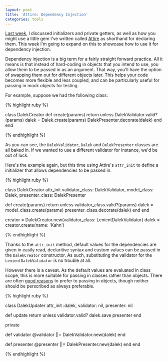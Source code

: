 ```yaml
---
layout: post
title: 'Attire: Dependency Injection'
categories: tools
---
```


[Last week](/tools/attire-initialization-and-private-getters), I discussed initializers and private getters, as well as how you might use a little gem I've written called [Attire](https://github.com/mushishi78/attire) as shorthand for declaring them. This week I'm going to expand on this to showcase how to use it for dependency injection.

<!--more-->

Dependency injection is a big term for a fairly straight forward practice. All it means is that instead of hard-coding in objects that you intend to use, you allow them to be passed in as an argument. That way, you'll have the option of swapping them out for different objects later. This helps your code becomes more flexible and less coupled, and can be particularly useful for passing in mock objects for testing.

For example, suppose we had the following class:

{% highlight ruby %}

class DalekCreator
  def create(params)
    return unless DalekValidator.valid?(params)
    dalek = Dalek.create(params)
    DalekPresenter.decorate(dalek)
  end
end

{% endhighlight %}

As you can see, the `DalekValidator`, `Dalek` and `DalekPresenter` classes are all baked in. If we wanted to use a different validator for instance, we'd be out of luck.

Here's the example again, but this time using Attire's `attr_init` to define a initializer that allows dependencies to be passed in.

{% highlight ruby %}

class DalekCreator
  attr_init validator_class: DalekValidator,
            model_class: Dalek,
            presenter_class: DalekPresenter

  def create(params)
    return unless validator_class.valid?(params)
    dalek = model_class.create(params)
    presenter_class.decorate(dalek)
  end
end

creator = DalekCreator.new(validator_class: LenientDalekValidator)
dalek = creator.create(name: 'Kahn')

{% endhighlight %}

Thanks to the `attr_init` method, default values for the dependencies are given in easily read, declaritive syntax and custom values can be passed in the `DalekCreator` constructor. As such, substituting the validator for the `LenientDalekValidator` is no trouble at all.

However there is a caveat. As the default values are evaluated in class scope, this is more suitable for passing in classes rather than objects. There are often [good reasons](https://practicingruby.com/articles/unobtrusive-ruby-in-practice) to prefer to passing in objects, though neither should be perscribed as always preferable.



{% highlight ruby %}

class DalekUpdater
  attr_init :dalek, validator: nil, presenter: nil

  def update
    return unless validator.valid?
    dalek.save
    presenter
  end

  private

  def validator
    @validator ||= DalekValidator.new(dalek)
  end

  def presenter
    @presenter ||= DalekPresenter.new(dalek)
  end
end

{% endhighlight %}